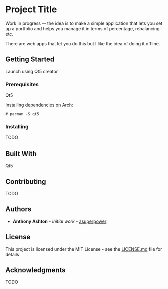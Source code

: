 # Project Title
Work in progress -- the idea is to make a simple application that lets you set up a portfolio and helps you manage it in terms of percentage, rebalancing etc.

There are web apps that let you do this but I like the idea of doing it offline. 

## Getting Started

Launch using Qt5 creator

### Prerequisites

Qt5

Installing dependencies on Arch:
```
# pacman -S qt5
```

### Installing

TODO

## Built With
Qt5

## Contributing

TODO

## Authors

* **Anthony Ashton** - *Initial work* - [asuperpower](https://github.com/asuperpower)
## License

This project is licensed under the MIT License - see the [LICENSE.md](LICENSE.md) file for details

## Acknowledgments
 TODO
